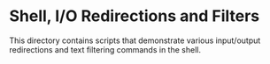 # Shell, I/O Redirections and Filters
This directory contains scripts that demonstrate various input/output redirections and text filtering commands in the shell.
